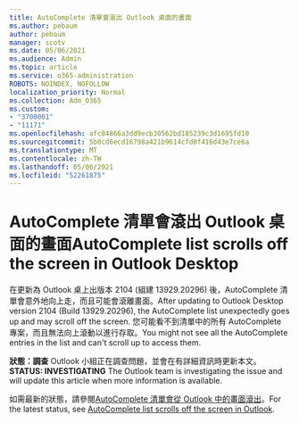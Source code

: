 ```yaml
---
title: AutoComplete 清單會滾出 Outlook 桌面的畫面
ms.author: pebaum
author: pebaum
manager: scotv
ms.date: 05/06/2021
ms.audience: Admin
ms.topic: article
ms.service: o365-administration
ROBOTS: NOINDEX, NOFOLLOW
localization_priority: Normal
ms.collection: Adm_O365
ms.custom:
- "3700001"
- "11171"
ms.openlocfilehash: afc84866a3dd9ecb30562bd185239c3d1695fd10
ms.sourcegitcommit: 5b0cd6ecd16798a421b9614cfd0f416d43e7ce6a
ms.translationtype: MT
ms.contentlocale: zh-TW
ms.lasthandoff: 05/06/2021
ms.locfileid: "52261875"
---
```

# <a name="autocomplete-list-scrolls-off-the-screen-in-outlook-desktop"></a><span data-ttu-id="af96d-102">AutoComplete 清單會滾出 Outlook 桌面的畫面</span><span class="sxs-lookup"><span data-stu-id="af96d-102">AutoComplete list scrolls off the screen in Outlook Desktop</span></span>

<span data-ttu-id="af96d-103">在更新為 Outlook 桌上出版本 2104 (組建 13929.20296) 後，AutoComplete 清單會意外地向上走，而且可能會滾離畫面。</span><span class="sxs-lookup"><span data-stu-id="af96d-103">After updating to Outlook Desktop version 2104 (Build 13929.20296), the AutoComplete list unexpectedly goes up and may scroll off the screen.</span></span> <span data-ttu-id="af96d-104">您可能看不到清單中的所有 AutoComplete 專案，而且無法向上滾動以進行存取。</span><span class="sxs-lookup"><span data-stu-id="af96d-104">You might not see all the AutoComplete entries in the list and can't scroll up to access them.</span></span>

<span data-ttu-id="af96d-105">**狀態：調查** Outlook 小組正在調查問題，並會在有詳細資訊時更新本文。</span><span class="sxs-lookup"><span data-stu-id="af96d-105">**STATUS: INVESTIGATING**  The Outlook team is investigating the issue and will update this article when more information is available.</span></span>

<span data-ttu-id="af96d-106">如需最新的狀態，請參閱[AutoComplete 清單會從 Outlook 中的畫面滾出](https://support.microsoft.com/office/autocomplete-list-scrolls-off-the-screen-in-outlook-0247f165-697f-4238-b424-b03cd2582e2d?ui=en-US&rs=en-US&ad=US)。</span><span class="sxs-lookup"><span data-stu-id="af96d-106">For the latest status, see [AutoComplete list scrolls off the screen in Outlook](https://support.microsoft.com/office/autocomplete-list-scrolls-off-the-screen-in-outlook-0247f165-697f-4238-b424-b03cd2582e2d?ui=en-US&rs=en-US&ad=US).</span></span>